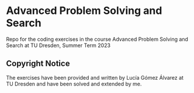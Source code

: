 # Advanced Problem Solving and Search
Repo for the coding exercises in the course Advanced Problem Solving and Search at TU Dresden, Summer Term 2023

## Copyright Notice
The exercises have been provided and written by Lucía Gómez Álvarez at TU Dresden and have been solved and extended by me.
